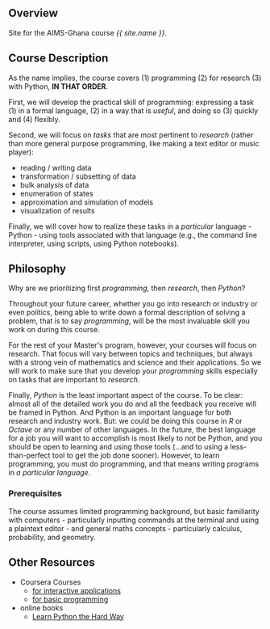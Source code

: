---
---

## Overview

Site for the AIMS-Ghana course *{{ site.name }}*.

## Course Description

As the name implies, the course covers (1) programming (2) for research (3) with Python,
**IN THAT ORDER**.

First, we will develop the practical skill of programming: expressing a task (1) in a formal language, (2) in a way that is *useful*, and doing so (3) quickly and (4) flexibly.

Second, we will focus on *tasks* that are most pertinent to *research* (rather than more general purpose programming, like making a text editor or music player):

 - reading / writing data
 - transformation / subsetting of data
 - bulk analysis of data
 - enumeration of states
 - approximation and simulation of models
 - visualization of results

Finally, we will cover how to realize these tasks in a *particular* language - Python - using tools
associated with that language (e.g., the command line interpreter, using scripts, using Python notebooks).

## Philosophy

Why are we prioritizing first *programming*, then *research*, then *Python*?

Throughout your future career, whether you go into research or industry or even politics, being able to write down a formal description of solving a problem, that is to say *programming*, will be the most invaluable skill you work on during this course.

For the rest of your Master's program, however, your courses will focus on research.  That focus will vary between topics and techniques, but always with a strong vein of mathematics and science and their applications.  So we will work to make sure that you develop your *programming* skills especially on
tasks that are important to *research*.

Finally, *Python* is the least important aspect of the course.  To be clear: almost all of the detailed work you do and all the feedback you receive will be framed in Python.  And Python is an important language for both research and industry work.  But: we could be doing this course in *R* or *Octave* or any number of other languages.  In the future, the best language for a job you will want to accomplish is most likely to *not* be Python, and you should be open to learning and using those tools (...and to using a less-than-perfect tool to get the job done sooner).  However, to learn programming, you must do programming, and that means writing programs in *a particular language*.

### Prerequisites

The course assumes limited programming background, but basic familiarity with
computers - particularly inputting commands at the terminal and using a
plaintext editor - and general maths concepts - particularly calculus,
probability, and geometry.

## Other Resources

 - Coursera Courses
   * [for interactive applications](https://www.coursera.org/course/interactivepython)
   * [for basic programming](https://www.coursera.org/course/pythonlearn)
 - online books
   * [Learn Python the Hard Way](http://learnpythonthehardway.org/book/)

